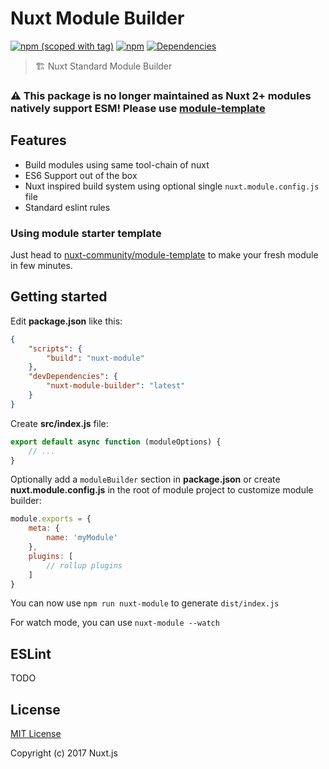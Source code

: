 # Nuxt Module Builder
[![npm (scoped with tag)](https://img.shields.io/npm/v/nuxt-module-builder/latest.svg?style=flat-square)](https://npmjs.com/package/nuxt-module-builder)
[![npm](https://img.shields.io/npm/dt/nuxt-module-builder.svg?style=flat-square)](https://npmjs.com/package/nuxt-module-builder)
[![Dependencies](https://david-dm.org/nuxt/module-builder/status.svg?style=flat-square)](https://david-dm.org/nuxt/module-builder)
   

> 🏗️ Nuxt Standard Module Builder

### ⚠️ This package is no longer maintained as Nuxt 2+ modules natively support ESM! Please use [module-template](https://github.com/nuxt-community/module-template)

## Features
- Build modules using same tool-chain of nuxt
- ES6 Support out of the box
- Nuxt inspired build system using optional single `nuxt.module.config.js` file
- Standard eslint rules

### Using module starter template
Just head to [nuxt-community/module-template](https://github.com/nuxt-community/module-template)
to make your fresh module in few minutes.

## Getting started

Edit **package.json** like this:

```json
{
    "scripts": {
        "build": "nuxt-module"
    },
    "devDependencies": {
        "nuxt-module-builder": "latest"
    }
}
```

Create **src/index.js** file:

```js
export default async function (moduleOptions) {
    // ...
}
```

Optionally add a `moduleBuilder` section in **package.json** 
or create **nuxt.module.config.js** in the root of module project to customize module builder:

```js
module.exports = {
    meta: {
        name: 'myModule'
    },
    plugins: [
        // rollup plugins
    ]
}
```

You can now use `npm run nuxt-module` to generate `dist/index.js`


For watch mode, you can use `nuxt-module --watch`

## ESLint
TODO

## License

[MIT License](./LICENSE)

Copyright (c) 2017 Nuxt.js
